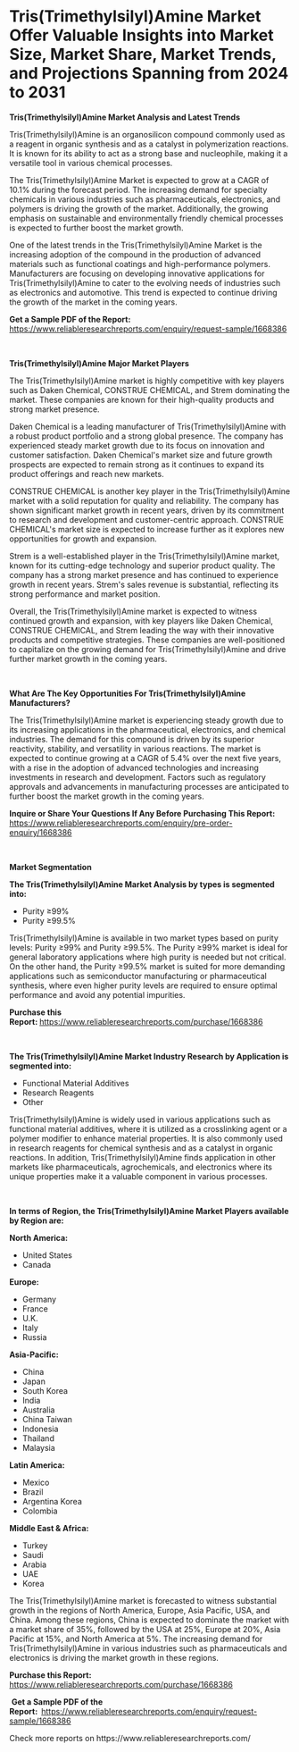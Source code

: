 <p><h1>Tris(Trimethylsilyl)Amine Market Offer Valuable Insights into Market Size, Market Share, Market Trends, and Projections Spanning from 2024 to 2031</h1></p><p><strong>Tris(Trimethylsilyl)Amine Market Analysis and Latest Trends</strong></p>
<p><p>Tris(Trimethylsilyl)Amine is an organosilicon compound commonly used as a reagent in organic synthesis and as a catalyst in polymerization reactions. It is known for its ability to act as a strong base and nucleophile, making it a versatile tool in various chemical processes. </p><p>The Tris(Trimethylsilyl)Amine Market is expected to grow at a CAGR of 10.1% during the forecast period. The increasing demand for specialty chemicals in various industries such as pharmaceuticals, electronics, and polymers is driving the growth of the market. Additionally, the growing emphasis on sustainable and environmentally friendly chemical processes is expected to further boost the market growth.</p><p>One of the latest trends in the Tris(Trimethylsilyl)Amine Market is the increasing adoption of the compound in the production of advanced materials such as functional coatings and high-performance polymers. Manufacturers are focusing on developing innovative applications for Tris(Trimethylsilyl)Amine to cater to the evolving needs of industries such as electronics and automotive. This trend is expected to continue driving the growth of the market in the coming years.</p></p>
<p><strong>Get a Sample PDF of the Report:&nbsp;</strong> <a href="https://www.reliableresearchreports.com/enquiry/request-sample/1668386">https://www.reliableresearchreports.com/enquiry/request-sample/1668386</a></p>
<p>&nbsp;</p>
<p><strong>Tris(Trimethylsilyl)Amine Major Market Players</strong></p>
<p><p>The Tris(Trimethylsilyl)Amine market is highly competitive with key players such as Daken Chemical, CONSTRUE CHEMICAL, and Strem dominating the market. These companies are known for their high-quality products and strong market presence. </p><p>Daken Chemical is a leading manufacturer of Tris(Trimethylsilyl)Amine with a robust product portfolio and a strong global presence. The company has experienced steady market growth due to its focus on innovation and customer satisfaction. Daken Chemical's market size and future growth prospects are expected to remain strong as it continues to expand its product offerings and reach new markets.</p><p>CONSTRUE CHEMICAL is another key player in the Tris(Trimethylsilyl)Amine market with a solid reputation for quality and reliability. The company has shown significant market growth in recent years, driven by its commitment to research and development and customer-centric approach. CONSTRUE CHEMICAL's market size is expected to increase further as it explores new opportunities for growth and expansion.</p><p>Strem is a well-established player in the Tris(Trimethylsilyl)Amine market, known for its cutting-edge technology and superior product quality. The company has a strong market presence and has continued to experience growth in recent years. Strem's sales revenue is substantial, reflecting its strong performance and market position.</p><p>Overall, the Tris(Trimethylsilyl)Amine market is expected to witness continued growth and expansion, with key players like Daken Chemical, CONSTRUE CHEMICAL, and Strem leading the way with their innovative products and competitive strategies. These companies are well-positioned to capitalize on the growing demand for Tris(Trimethylsilyl)Amine and drive further market growth in the coming years.</p></p>
<p>&nbsp;</p>
<p><strong>What Are The Key Opportunities For Tris(Trimethylsilyl)Amine Manufacturers?</strong></p>
<p><p>The Tris(Trimethylsilyl)Amine market is experiencing steady growth due to its increasing applications in the pharmaceutical, electronics, and chemical industries. The demand for this compound is driven by its superior reactivity, stability, and versatility in various reactions. The market is expected to continue growing at a CAGR of 5.4% over the next five years, with a rise in the adoption of advanced technologies and increasing investments in research and development. Factors such as regulatory approvals and advancements in manufacturing processes are anticipated to further boost the market growth in the coming years.</p></p>
<p><strong>Inquire or Share Your Questions If Any Before Purchasing This Report:</strong> <a href="https://www.reliableresearchreports.com/enquiry/pre-order-enquiry/1668386">https://www.reliableresearchreports.com/enquiry/pre-order-enquiry/1668386</a></p>
<p>&nbsp;</p>
<p><strong>Market Segmentation</strong></p>
<p><strong>The Tris(Trimethylsilyl)Amine Market Analysis by types is segmented into:</strong></p>
<p><ul><li>Purity ≥99%</li><li>Purity ≥99.5%</li></ul></p>
<p><p>Tris(Trimethylsilyl)Amine is available in two market types based on purity levels: Purity ≥99% and Purity ≥99.5%. The Purity ≥99% market is ideal for general laboratory applications where high purity is needed but not critical. On the other hand, the Purity ≥99.5% market is suited for more demanding applications such as semiconductor manufacturing or pharmaceutical synthesis, where even higher purity levels are required to ensure optimal performance and avoid any potential impurities.</p></p>
<p><strong>Purchase this Report:&nbsp;</strong><a href="https://www.reliableresearchreports.com/purchase/1668386">https://www.reliableresearchreports.com/purchase/1668386</a></p>
<p>&nbsp;</p>
<p><strong>The Tris(Trimethylsilyl)Amine Market Industry Research by Application is segmented into:</strong></p>
<p><ul><li>Functional Material Additives</li><li>Research Reagents</li><li>Other</li></ul></p>
<p><p>Tris(Trimethylsilyl)Amine is widely used in various applications such as functional material additives, where it is utilized as a crosslinking agent or a polymer modifier to enhance material properties. It is also commonly used in research reagents for chemical synthesis and as a catalyst in organic reactions. In addition, Tris(Trimethylsilyl)Amine finds application in other markets like pharmaceuticals, agrochemicals, and electronics where its unique properties make it a valuable component in various processes.</p></p>
<p>&nbsp;</p>
<p><strong>In terms of Region, the Tris(Trimethylsilyl)Amine Market Players available by Region are:</strong></p>
<p>
    <p> <strong> North America: </strong>
        <ul>
            <li>United States</li>
            <li>Canada</li>
        </ul>
        </p> 
    <p> <strong> Europe: </strong>
        <ul>
            <li>Germany</li>
            <li>France</li>
            <li>U.K.</li>
            <li>Italy</li>
            <li>Russia</li>
        </ul>
        </p> 
    <p> <strong> Asia-Pacific: </strong>
        <ul>
            <li>China</li>
            <li>Japan</li>
            <li>South Korea</li>
            <li>India</li>
            <li>Australia</li>
            <li>China Taiwan</li>
            <li>Indonesia</li>
            <li>Thailand</li>
            <li>Malaysia</li>
        </ul>
        </p> 
    <p> <strong> Latin America: </strong>
        <ul>
            <li>Mexico</li>
            <li>Brazil</li>
            <li>Argentina Korea</li>
            <li>Colombia</li>
        </ul>
        </p> 
    <p> <strong> Middle East & Africa: </strong>
        <ul>
            <li>Turkey</li>
            <li>Saudi</li>
            <li>Arabia</li>
            <li>UAE</li>
            <li>Korea</li>
        </ul>
    </p>
    </p>
<p><p>The Tris(Trimethylsilyl)Amine market is forecasted to witness substantial growth in the regions of North America, Europe, Asia Pacific, USA, and China. Among these regions, China is expected to dominate the market with a market share of 35%, followed by the USA at 25%, Europe at 20%, Asia Pacific at 15%, and North America at 5%. The increasing demand for Tris(Trimethylsilyl)Amine in various industries such as pharmaceuticals and electronics is driving the market growth in these regions.</p></p>
<p><strong>Purchase this Report: </strong><a href="https://www.reliableresearchreports.com/purchase/1668386">https://www.reliableresearchreports.com/purchase/1668386</a></p>
<p>&nbsp;<strong>Get a Sample PDF of the Report:&nbsp;&nbsp;</strong><a href="https://www.reliableresearchreports.com/enquiry/request-sample/1668386">https://www.reliableresearchreports.com/enquiry/request-sample/1668386</a></p>
<p><strong></strong></p>
<p>Check more reports on https://www.reliableresearchreports.com/</p>